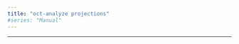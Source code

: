 ```yaml
---
title: "oct-analyze projections"
#series: "Manual"
---
```




---------------------------------------------
